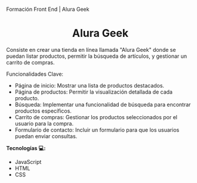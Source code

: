 Formación Front End | Alura Geek

<h1 align="center">Alura Geek</h1>

Consiste en crear una tienda en línea llamada "Alura Geek" donde se puedan listar productos, permitir la búsqueda de artículos, y gestionar un carrito de compras.

Funcionalidades Clave:

- Página de inicio: Mostrar una lista de productos destacados.
- Página de productos: Permitir la visualización detallada de cada producto.
- Búsqueda: Implementar una funcionalidad de búsqueda para encontrar productos específicos.
- Carrito de compras: Gestionar los productos seleccionados por el usuario para la compra.
- Formulario de contacto: Incluir un formulario para que los usuarios puedan enviar consultas.

**Tecnologías 💻:**

- JavaScript
- HTML
- CSS
